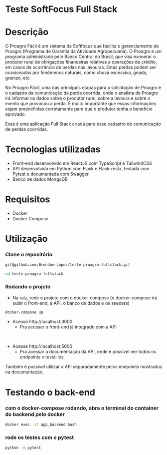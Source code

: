 # Teste SoftFocus Full Stack

# Descrição
O Proagro Fácil é um sistema da Softfocus que facilita o gerenciamento de
Proagro (Programa de Garantia da Atividade Agropecuária). O Proagro é um
programa administrado pelo Banco Central do Brasil, que visa exonerar o produtor
rural de obrigações financeiras relativas a operações de crédito, em casos de
ocorrência de perdas nas lavouras. Estas perdas podem ser ocasionadas por
fenômenos naturais, como chuva excessiva, geada, granizo, etc.

No Proagro Fácil, uma das principais etapas para a solicitação de Proagro é
o cadastro da comunicação da perda ocorrida, onde o analista de Proagro irá
informar os dados sobre o produtor rural, sobre a lavoura e sobre o evento que
provocou a perda. É muito importante que essas informações sejam preenchidas
corretamente para que o produtor tenha o benefício aprovado.

Essa é uma aplicação Full Stack criada para esse cadastro de comunicação de perdas ocorridas.

# Tecnologias utilizadas
- Front-end desenvolvido em ReactJS com TypeScript e TailwindCSS
- API desenvolvida em Python com Flask e Flask-restx, testada com Pytest e documentada com Swagger
- Banco de dados MongoDB

# Requisitos
- Docker
- Docker Compose

# Utilização

### Clone o repositório
```bash
git@github.com:Brendon-Lopes/teste-proagro-fullstack.git

cd teste-proagro-fullstack
```

### Rodando o projeto
- Na raíz, rode o projeto com o docker-compose (o docker-compose irá subir o front-end, a API, o banco de dados e os seeders)

```bash
docker-compose up
```

- Acesse http://localhost:3000
  - Pra acessar o front-end já integrado com a API

<br>

- Acesse http://localhost:5000
  - Pra acessar a documentação da API, onde é possível ver todos os endpoints e testá-los

Também é possível utilizar a API separadamente pelos endpoints mostrados na documentação.

# Testando o back-end

### com o docker-compose rodando, abra o terminal do container do backend pelo docker

```bash
docker exec -it app_backend bash
```

### rode os testes com o pytest

```bash
python -m pytest
```
